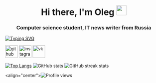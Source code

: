 <h1 align="center">Hi there, I'm Oleg
<img src="https://github.com/blackcater/blackcater/raw/main/images/Hi.gif" height="32"/></h1>
<h3 align="center">Computer science student, IT news writer from Russia</h3>
<a href="https://git.io/typing-svg"><img src="https://readme-typing-svg.herokuapp.com?font=Fira+Code&size=25&pause=1000&color=6AF700&center=true&vCenter=true&width=800&lines=I+will+be+glad+to+any+proposals+for+cooperation" alt="Typing SVG" /></a>



[<img src='https://cdn.jsdelivr.net/npm/simple-icons@3.0.1/icons/github.svg' alt='github' height='40'>](https://github.com/OKhudyakoff)  [<img src='https://cdn.jsdelivr.net/npm/simple-icons@3.0.1/icons/instagram.svg' alt='instagram' height='40'>](https://www.instagram.com/koksfoxx/)  [<img src='https://cdn.jsdelivr.net/npm/simple-icons@3.0.1/icons/vk.svg' alt='vk' height='40'>](https://vk.com/koksfox)  

[![Top Langs](https://github-readme-stats.vercel.app/api/top-langs/?username=OKhudyakoff)](https://github.com/anuraghazra/github-readme-stats)
![GitHub stats](https://github-readme-stats.vercel.app/api?username=OKhudyakoff&show_icons=true)  ![GitHub streak stats](https://github-readme-streak-stats.herokuapp.com/?user=OKhudyakoff)  

<align="center">![Profile views](https://gpvc.arturio.dev/OKhudyakoff)  
